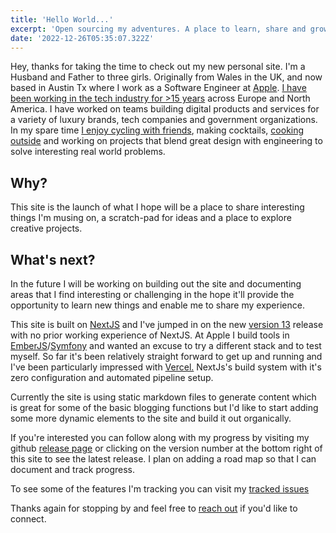 ```yaml
---
title: 'Hello World...'
excerpt: 'Open sourcing my adventures. A place to learn, share and grow.'
date: '2022-12-26T05:35:07.322Z'
---
```

Hey, thanks for taking the time to check out my new personal site. I'm a Husband and Father to three girls. Originally from Wales in the UK, and now based in Austin Tx where I work as a Software Engineer at [Apple](https://apple.com). [I have been working in the tech industry for >15 years](https://www.linkedin.com/in/owainllewellyn) across Europe and North America. I have worked on teams building digital products and services for a variety of luxury brands, tech companies and government organizations. In my spare time [I enjoy cycling with friends](https://breakfastclubatx.com), making cocktails, [cooking outside](https://us.gozney.com) and working on projects that blend great design with engineering to solve interesting real world problems.

## Why?
This site is the launch of what I hope will be a place to share interesting things I'm musing on, a scratch-pad for ideas and a place to explore creative projects.

## What's next?
In the future I will be working on building out the site and documenting areas that I find interesting or challenging in the hope it'll provide the opportunity to learn new things and enable me to share my experience.

This site is built on [NextJS](https://nextjs.org) and I've jumped in on the new [version 13](https://beta.nextjs.org/docs) release with no prior working experience of NextJS. At Apple I build tools in [EmberJS](https://emberjs.com)/[Symfony](https://symfony.com) and wanted an excuse to try a different stack and to test myself. So far it's been relatively straight forward to get up and running and I've been particularly impressed with [Vercel.](https://vercel.com) NextJs's build system with it's zero configuration and automated pipeline setup.

Currently the site is using static markdown files to generate content which is great for some of the basic blogging functions but I'd like to start adding some more dynamic elements to the site and build it out organically.

If you're interested you can follow along with my progress by visiting my github [release page](https://github.com/owzzz/owainl.blog/releases) or clicking on the version number at the bottom right of this site to see the latest release. I plan on adding a road map so that I can document and track progress.

To see some of the features I'm tracking you can visit my [tracked issues](https://github.com/owzzz/owainl.blog/issues?q=is%3Aissue+is%3Aopen+sort%3Aupdated-desc)

Thanks again for stopping by and feel free to [reach out](mailto:owain@owainl.co?subject=Website%20enquiry) if you'd like to connect.
